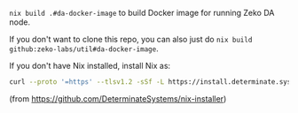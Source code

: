 `nix build .#da-docker-image` to build Docker image for running Zeko DA node.

If you don't want to clone this repo, you can also just do
`nix build github:zeko-labs/util#da-docker-image`.

If you don't have Nix installed,
install Nix as:
```bash
curl --proto '=https' --tlsv1.2 -sSf -L https://install.determinate.systems/nix | sh -s -- install
```

(from https://github.com/DeterminateSystems/nix-installer)
